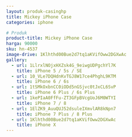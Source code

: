 ```yaml
---
layout: produk-casinghp
title: Mickey iPhone Case
categories: iphone

# Produk
product-title: Mickey iPhone Case
harga: 90000
sku: hn-4537
image-drive: 1Klhthd00Bue2d7tq1aKVifOww2DGXwAc
gallery:
  - url: 1LlrxlNOjxHXZsk4G_9eiwgUDPgchYl7K
    title: iPhone 5 / 5s / SE
  - url: 10_VLe7DQHdnKvTGJ8W17ce4PhghL9KTM
    title: iPhone 6 / 6s
  - url: 1tSMkOxbnCC0iODd5nGSjvc0tJxCL6SvP
    title: iPhone 6 Plus / 6s Plus
  - url: 1kePIaA0FfFu-ZT3GFpBVcgUoJ6M0WTYI
    title: iPhone 7 / 8
  - url: 1ElZK9_AuuQUJ52dsuleIXmvlAR8kNpn7
    title: iPhone 7 Plus / 8 Plus
  - url: 1Klhthd00Bue2d7tq1aKVifOww2DGXwAc
    title: iPhone X
---
```

